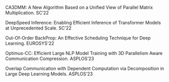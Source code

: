 CA3DMM: A New Algorithm Based on a Unified View of Parallel Matrix Multiplication. SC’22

DeepSpeed Inference: Enabling Efficient Inference of Transformer Models at Unprecedented Scale. SC’22

Out-Of-Order BackProp: An Effective Scheduling Technique for Deep Learning. EUROSYS'22

Optimus-CC: Efficient Large NLP Model Training with 3D Parallelism Aware Communication Compression. ASPLOS’23

Overlap Communication with Dependent Computation via Decomposition in Large Deep Learning Models. ASPLOS’23
